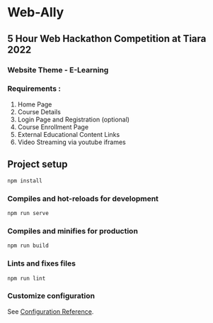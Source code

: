 # Web-Ally

## 5 Hour Web Hackathon Competition at Tiara 2022

### Website Theme - E-Learning

### Requirements : 
1. Home Page
2. Course Details
3. Login Page and Registration (optional)
4. Course Enrollment Page
5. External Educational Content Links
6. Video Streaming via youtube iframes

## Project setup
```
npm install
```

### Compiles and hot-reloads for development
```
npm run serve
```

### Compiles and minifies for production
```
npm run build
```

### Lints and fixes files
```
npm run lint
```

### Customize configuration
See [Configuration Reference](https://cli.vuejs.org/config/).
